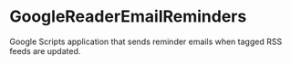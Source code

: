 GoogleReaderEmailReminders
==========================

Google Scripts application that sends reminder emails when tagged RSS feeds are updated.